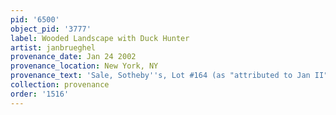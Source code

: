 ```yaml
---
pid: '6500'
object_pid: '3777'
label: Wooded Landscape with Duck Hunter
artist: janbrueghel
provenance_date: Jan 24 2002
provenance_location: New York, NY
provenance_text: 'Sale, Sotheby''s, Lot #164 (as "attributed to Jan II")'
collection: provenance
order: '1516'
---
```

